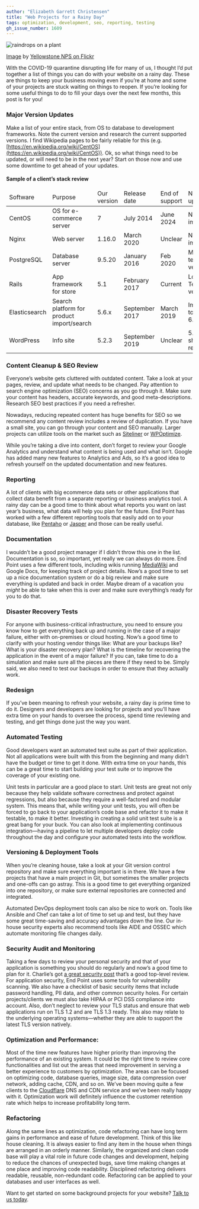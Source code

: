 ```yaml
---
author: "Elizabeth Garrett Christensen"
title: "Web Projects for a Rainy Day"
tags: optimization, development, seo, reporting, testing
gh_issue_number: 1609
---
```


![raindrops on a plant](/blog/posts/2020/03/25/web-projects-for-rainy-day/image-0.jpg)

[Image](https://www.flickr.com/photos/yellowstonenps/32984582893/) by [Yellowstone NPS on Flickr](https://www.flickr.com/photos/yellowstonenps/)

With the COVID-19 quarantine disrupting life for many of us, I thought I’d put together a list of things you can do with your website on a rainy day. These are things to keep your business moving even if you’re at home and some of your projects are stuck waiting on things to reopen. If you’re looking for some useful things to do to fill your days over the next few months, this post is for you!

### Major Version Updates

Make a list of your entire stack, from OS to database to development frameworks. Note the current version and research the current supported versions. I find Wikipedia pages to be fairly reliable for this (e.g. [https://en.wikipedia.org/wiki/CentOS](https://en.wikipedia.org/wiki/CentOS)). Ok, so what things need to be updated, or will need to be in the next year? Start on those now and use some downtime to get ahead of your updates.

#### Sample of a client’s stack review

<div class="table-scroll">
  <table>
    <thead>
      <td>Software</td>
      <td>Purpose</td>
      <td>Our version</td>
      <td>Release date</td>
      <td>End of support</td>
      <td>Next update</td>
      <td>Newest version</td>
      <td>Notes</td>
    </thead>
    <tr>
      <td>CentOS</td>
      <td>OS for e-commerce server</td>
      <td>7</td>
      <td>July 2014</td>
      <td>June 2024</td>
      <td>Not imminent</td>
      <td>8</td>
      <td><a href="https://wiki.centos.org/About/Product">https://wiki.centos.org/About/Product</a></td>
    </tr>
    <tr>
      <td>Nginx</td>
      <td>Web server</td>
      <td>1.16.0</td>
      <td>March 2020</td>
      <td>Unclear</td>
      <td>Not imminent</td>
      <td>1.16.1</td>
      <td><a href="https://nginx.org/">https://nginx.org/</a></td>
    </tr>
    <tr>
      <td>PostgreSQL</td>
      <td>Database server</td>
      <td>9.5.20</td>
      <td>January 2016</td>
      <td>Feb 2020</td>
      <td>Medium term, to version 11</td>
      <td>12</td>
      <td><a href="https://www.postgresql.org/support/versioning/">https://www.postgresql.org/support/versioning/</a></td>
    </tr>
    <tr>
      <td>Rails</td>
      <td>App framework for store</td>
      <td>5.1</td>
      <td>February 2017</td>
      <td>Current</td>
      <td>Long Term, to version 6</td>
      <td>6</td>
      <td><a href="https://rubygems.org/gems/rails/versions>https://rubygems.org/gems/rails/versions</a></td>
    </tr>
    <tr>
      <td>Spree</td>
      <td>Ecommerce and admin gem</td>
      <td>3.3</td>
      <td>April 2017</td>
      <td>Current</td>
      <td>Long Term, to version 4</td>
      <td>4</td>
      <td><a href="https://rubygems.org/gems/spree/versions">https://rubygems.org/gems/spree/versions</a></td>
    </tr>
    <tr>
      <td>Elasticsearch</td>
      <td>Search platform for product import/search</td>
      <td>5.6.x</td>
      <td>September 2017</td>
      <td>March 2019</td>
      <td>Immediate, to version 6.8</td>
      <td>7.4</td>
      <td><a href="https://www.elastic.co/support/eol">https://www.elastic.co/support/eol</a></td>
    </tr>
    <tr>
      <td>WordPress</td>
      <td>Info site</td>
      <td>5.2.3</td>
      <td>September 2019</td>
      <td>Unclear</td>
      <td>5.2.4 shipped recently</td>
      <td>5.2</td>
      <td><a href="https://codex.wordpress.org/Supported_Versions">https://codex.wordpress.org/Supported_Versions</a></td>
    </tr>
  </table>
</div>

### Content Cleanup & SEO Review

Everyone’s website gets cluttered with outdated content. Take a look at your pages, review, and update what needs to be changed. Pay attention to search engine optimization (SEO) concerns as you go through it. Make sure your content has headers, accurate keywords, and good meta-descriptions. Research SEO best practices if you need a refresher.

Nowadays, reducing repeated content has huge benefits for SEO so we recommend any content review includes a review of duplication. If you have a small site, you can go through your content and SEO manually. Larger projects can utilize tools on the market such as [Siteliner](http://www.siteliner.com/) or [WPOptimize](https://wordpress.org/plugins/wp-optimize/).

While you’re taking a dive into content, don’t forget to review your Google Analytics and understand what content is being used and what isn’t. Google has added many new features to Analytics and Ads, so it’s a good idea to refresh yourself on the updated documentation and new features.

### Reporting

A lot of clients with big ecommerce data sets or other applications that collect data benefit from a separate reporting or business analytics tool. A rainy day can be a good time to think about what reports you want on last year’s business, what data will help you plan for the future. End Point has worked with a few different reporting tools that easily add on to your database, like [Pentaho](https://www.hitachivantara.com/en-us/products/data-management-analytics/pentaho-platform.html) or [Jasper](https://www.jaspersoft.com/reporting-software) and those can be really useful.

### Documentation

I wouldn’t be a good project manager if I didn’t throw this one in the list. Documentation is so, so important, yet really we can always do more. End Point uses a few different tools, including wikis running [MediaWiki](https://www.mediawiki.org/wiki/MediaWiki)  and Google Docs, for keeping track of project details. Now’s a good time to set up a nice documentation system or do a big review and make sure everything is updated and back in order. Maybe dream of a vacation you *might* be able to take when this is over and make sure everything’s ready for you to do that.

### Disaster Recovery Tests

For anyone with business-critical infrastructure, you need to ensure you know how to get everything back up and running in the case of a major failure, either with on-premises or cloud hosting. Now’s a good time to clarify with your hosting vendor things like: What are your backups like? What is your disaster recovery plan? What is the timeline for recovering the application in the event of a major failure? If you can, take time to do a simulation and make sure all the pieces are there if they need to be. Simply said, we also need to test our backups in order to ensure that they actually work.

### Redesign

If you’ve been meaning to refresh your website, a rainy day is prime time to do it. Designers and developers are looking for projects and you’ll have extra time on your hands to oversee the process, spend time reviewing and testing, and get things done just the way you want.

### Automated Testing

Good developers want an automated test suite as part of their application. Not all applications were built with this from the beginning and many didn’t have the budget or time to get it done. With extra time on your hands, this can be a great time to start building your test suite or to improve the coverage of your existing one.

Unit tests in particular are a good place to start. Unit tests are great not only because they help validate software correctness and protect against regressions, but also because they require a well-factored and modular system. This means that, while writing your unit tests, you will often be forced to go back to your application’s code base and refactor it to make it testable, to make it better. Investing in creating a solid unit test suite is a great bang for your buck. You can also look at implementing continuous integration—having a pipeline to let multiple developers deploy code throughout the day and configure your automated tests into the workflow.

### Versioning & Deployment Tools

When you’re cleaning house, take a look at your Git version control repository and make sure everything important is in there. We have a few projects that have a main project in Git, but sometimes the smaller projects and one-offs can go astray. This is a good time to get everything organized into one repository, or make sure external repositories are connected and integrated.

Automated DevOps deployment tools can also be nice to work on. Tools like Ansible and Chef can take a lot of time to set up and test, but they have some great time-saving and accuracy advantages down the line. Our in-house security experts also recommend tools like AIDE and OSSEC which automate monitoring file changes daily.

### Security Audit and Monitoring

Taking a few days to review your personal security and that of your application is something you should do regularly and now’s a good time to plan for it. Charlie’s got [a great security post](/blog/2020/02/05/end-point-security-tips) that’s a good top-level review. For application security, End Point uses some tools for vulnerability scanning. We also have a checklist of basic security items that include password handling, PII data, and other common security holes. For certain projects/clients we must also take HIPAA or PCI DSS compliance into account. Also, don’t neglect to review your TLS status and ensure that web applications run on TLS 1.2 and are TLS 1.3 ready. This also may relate to the underlying operating systems—whether they are able to support the latest TLS version natively.

### Optimization and Performance:

Most of the time new features have higher priority than improving the performance of an existing system. It could be the right time to review core functionalities and list out the areas that need improvement in serving a better experience to customers by optimization. The areas can be focused on optimizing code, database queries, image size, data compression over network,  adding cache, CDN, and so on. We’ve been moving quite a few clients to the [Cloudflare](https://www.cloudflare.com/) DNS and CDN service and we’ve been really happy with it. Optimization work will definitely influence the customer retention rate which helps to increase profitability long term.

### Refactoring

Along the same lines as optimization, code refactoring can have long term gains in performance and ease of future development. Think of this like house cleaning. It is always easier to find any item in the house when things are arranged in an orderly manner. Similarly, the organized and clean code base will play a vital role in future code changes and development, helping to reduce the chances of unexpected bugs, save time making changes at one place and improving code readability. Disciplined refactoring delivers readable, reusable, non-redundant code. Refactoring can be applied to your databases and user interfaces as well.

Want to get started on some background projects for your website? [Talk to us today](/contact).
